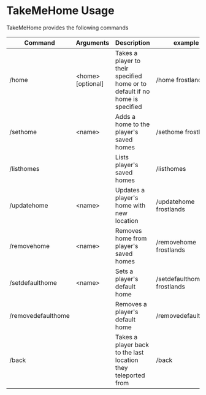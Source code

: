 # TakeMeHome Usage

TakeMeHome provides the following commands

| Command            | Arguments          | Description                                                                  | example                    |
|--------------------|--------------------|------------------------------------------------------------------------------|----------------------------|
| /home              | \<home> [optional] | Takes a player to their specified home or to default if no home is specified | /home frostlands           |
| /sethome           | \<name>            | Adds a home to the player's saved homes                                      | /sethome frostlands        |
| /listhomes         |                    | Lists player's saved homes                                                   | /listhomes                 |
| /updatehome        | \<name>            | Updates a player's home with new location                                    | /updatehome frostlands     |
| /removehome        | \<name>            | Removes home from player's saved homes                                       | /removehome frostlands     |
| /setdefaulthome    | \<name>            | Sets a player's default home                                                 | /setdefaulthome frostlands |
| /removedefaulthome |                    | Removes a player's default home                                              | /removedefaulthome         |
| /back              |                    | Takes a player back to the last location they teleported from                | /back                      |